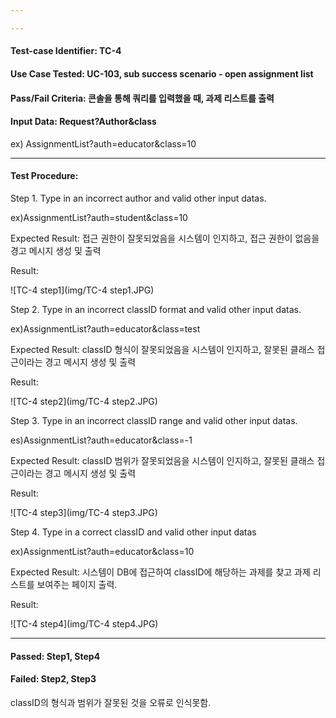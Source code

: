 ```yaml
---

---
```


#### Test-case Identifier: TC-4

#### Use Case Tested: UC-103, sub success scenario - open assignment list

#### Pass/Fail Criteria: 콘솔을 통해 쿼리를 입력했을 때, 과제 리스트를 출력

#### Input Data: Request?Author&class

ex) AssignmentList?auth=educator&class=10

------

#### Test Procedure:

Step 1. Type in an incorrect author and valid other input datas.

ex)AssignmentList?auth=student&class=10

Expected Result: 접근 권한이 잘못되었음을 시스템이 인지하고, 접근 권한이 없음을 경고 메시지 생성 및 출력

Result:

![TC-4 step1](img/TC-4 step1.JPG)

Step 2. Type in an incorrect classID format and valid other input datas.

ex)AssignmentList?auth=educator&class=test

Expected Result: classID 형식이 잘못되었음을 시스템이 인지하고, 잘못된 클래스 접근이라는 경고 메시지 생성 및 출력

Result:

![TC-4 step2](img/TC-4 step2.JPG)

Step 3. Type in an incorrect classID range and valid other input datas.

es)AssignmentList?auth=educator&class=-1

Expected Result: classID 범위가 잘못되었음을 시스템이 인지하고, 잘못된 클래스 접근이라는 경고 메시지 생성 및 출력

Result:

![TC-4 step3](img/TC-4 step3.JPG)

Step 4. Type in a correct classID and valid other input datas

ex)AssignmentList?auth=educator&class=10

Expected Result: 시스템이 DB에 접근하여 classID에 해당하는 과제를 찾고 과제 리스트를 보여주는 페이지 출력.

Result:

![TC-4 step4](img/TC-4 step4.JPG)

------

#### Passed: Step1, Step4

#### Failed: Step2, Step3

classID의 형식과 범위가 잘못된 것을 오류로 인식못함.